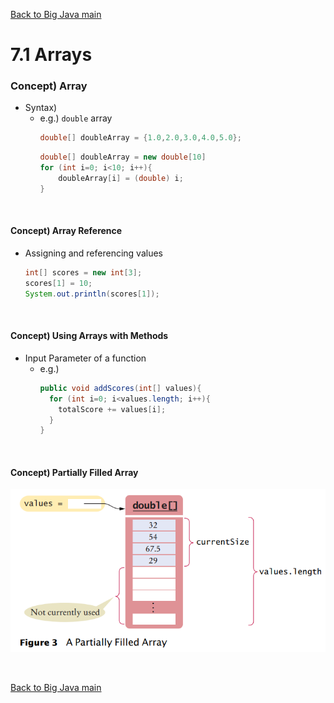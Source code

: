 [Back to Big Java main](../../../main.md)

# 7.1 Arrays
### Concept) Array
- Syntax)
  - e.g.) ```double``` array   
    ```java
    double[] doubleArray = {1.0,2.0,3.0,4.0,5.0};
    ```
    ```java
    double[] doubleArray = new double[10]
    for (int i=0; i<10; i++){
        doubleArray[i] = (double) i;
    }
    ```

<br>

#### Concept) Array Reference
  - Assigning and referencing values
    ```java
    int[] scores = new int[3];
    scores[1] = 10;
    System.out.println(scores[1]);
    ```

<br>

#### Concept) Using Arrays with Methods
  - Input Parameter of a function
    - e.g.)
      ```java
      public void addScores(int[] values){
        for (int i=0; i<values.length; i++){
          totalScore += values[i];
        }
      }
      ```

<br>

#### Concept) Partially Filled Array
![](images/001.png)

<br>

[Back to Big Java main](../../../main.md)